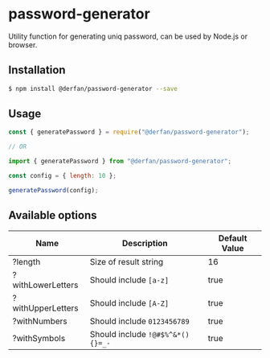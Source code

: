 # password-generator

Utility function for generating uniq password, can be used by Node.js or browser.

## Installation

```bash
$ npm install @derfan/password-generator --save
```

## Usage

```javascript
const { generatePassword } = require("@derfan/password-generator");

// OR

import { generatePassword } from "@derfan/password-generator";
```

```javascript
const config = { length: 10 };

generatePassword(config);
```

## Available options

| Name              | Description                      | Default Value |
| ----------------- | -------------------------------- | ------------- |
| ?length           | Size of result string            | 16            |
| ?withLowerLetters | Should include `[a-z]`           | true          |
| ?withUpperLetters | Should include `[A-Z]`           | true          |
| ?withNumbers      | Should include `0123456789`      | true          |
| ?withSymbols      | Should include `!@#$%^&*(){}=_-` | true          |
